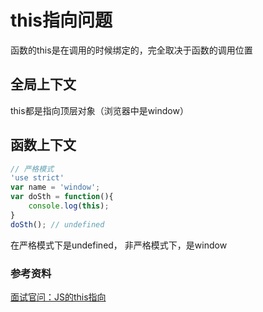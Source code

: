 # this指向问题

函数的this是在调用的时候绑定的，完全取决于函数的调用位置

## 全局上下文

this都是指向顶层对象（浏览器中是window）

## 函数上下文

```js
// 严格模式
'use strict'
var name = 'window';
var doSth = function(){
    console.log(this);
}
doSth(); // undefined
```

在严格模式下是undefined， 非严格模式下，是window



### 参考资料

[面试官问：JS的this指向](https://juejin.cn/post/6844903746984476686)


